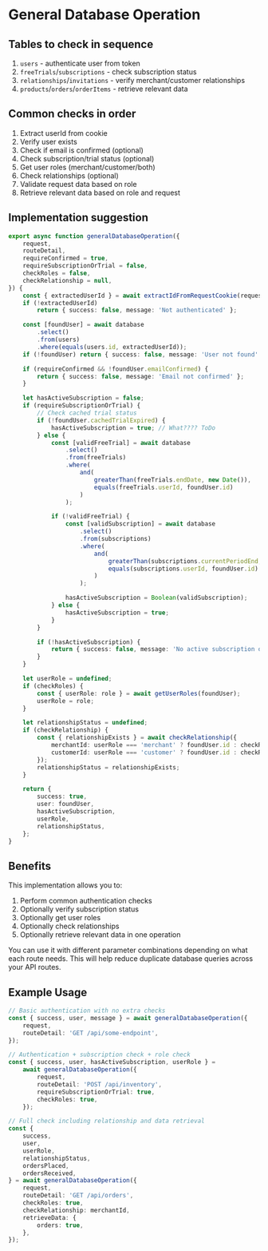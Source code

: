 # General Database Operation

## Tables to check in sequence

1. `users` - authenticate user from token
2. `freeTrials`/`subscriptions` - check subscription status
3. `relationships`/`invitations` - verify merchant/customer relationships
4. `products`/`orders`/`orderItems` - retrieve relevant data

## Common checks in order

1. Extract userId from cookie
2. Verify user exists
3. Check if email is confirmed (optional)
4. Check subscription/trial status (optional)
5. Get user roles (merchant/customer/both)
6. Check relationships (optional)
7. Validate request data based on role
8. Retrieve relevant data based on role and request

## Implementation suggestion

```typescript
export async function generalDatabaseOperation({
	request,
	routeDetail,
	requireConfirmed = true,
	requireSubscriptionOrTrial = false,
	checkRoles = false,
	checkRelationship = null,
}) {
	const { extractedUserId } = await extractIdFromRequestCookie(request);
	if (!extractedUserId)
		return { success: false, message: 'Not authenticated' };

	const [foundUser] = await database
		.select()
		.from(users)
		.where(equals(users.id, extractedUserId));
	if (!foundUser) return { success: false, message: 'User not found' };

	if (requireConfirmed && !foundUser.emailConfirmed) {
		return { success: false, message: 'Email not confirmed' };
	}

	let hasActiveSubscription = false;
	if (requireSubscriptionOrTrial) {
		// Check cached trial status
		if (!foundUser.cachedTrialExpired) {
			hasActiveSubscription = true; // What???? ToDo
		} else {
			const [validFreeTrial] = await database
				.select()
				.from(freeTrials)
				.where(
					and(
						greaterThan(freeTrials.endDate, new Date()),
						equals(freeTrials.userId, foundUser.id)
					)
				);

			if (!validFreeTrial) {
				const [validSubscription] = await database
					.select()
					.from(subscriptions)
					.where(
						and(
							greaterThan(subscriptions.currentPeriodEnd, new Date()),
							equals(subscriptions.userId, foundUser.id)
						)
					);

				hasActiveSubscription = Boolean(validSubscription);
			} else {
				hasActiveSubscription = true;
			}
		}

		if (!hasActiveSubscription) {
			return { success: false, message: 'No active subscription or trial' };
		}
	}

	let userRole = undefined;
	if (checkRoles) {
		const { userRole: role } = await getUserRoles(foundUser);
		userRole = role;
	}

	let relationshipStatus = undefined;
	if (checkRelationship) {
		const { relationshipExists } = await checkRelationship({
			merchantId: userRole === 'merchant' ? foundUser.id : checkRelationship,
			customerId: userRole === 'customer' ? foundUser.id : checkRelationship,
		});
		relationshipStatus = relationshipExists;
	}

	return {
		success: true,
		user: foundUser,
		hasActiveSubscription,
		userRole,
		relationshipStatus,
	};
}
```

## Benefits

This implementation allows you to:

1. Perform common authentication checks
2. Optionally verify subscription status
3. Optionally get user roles
4. Optionally check relationships
5. Optionally retrieve relevant data in one operation

You can use it with different parameter combinations depending on what each route needs. This will help reduce duplicate database queries across your API routes.

## Example Usage

```typescript
// Basic authentication with no extra checks
const { success, user, message } = await generalDatabaseOperation({
	request,
	routeDetail: 'GET /api/some-endpoint',
});

// Authentication + subscription check + role check
const { success, user, hasActiveSubscription, userRole } =
	await generalDatabaseOperation({
		request,
		routeDetail: 'POST /api/inventory',
		requireSubscriptionOrTrial: true,
		checkRoles: true,
	});

// Full check including relationship and data retrieval
const {
	success,
	user,
	userRole,
	relationshipStatus,
	ordersPlaced,
	ordersReceived,
} = await generalDatabaseOperation({
	request,
	routeDetail: 'GET /api/orders',
	checkRoles: true,
	checkRelationship: merchantId,
	retrieveData: {
		orders: true,
	},
});
```
